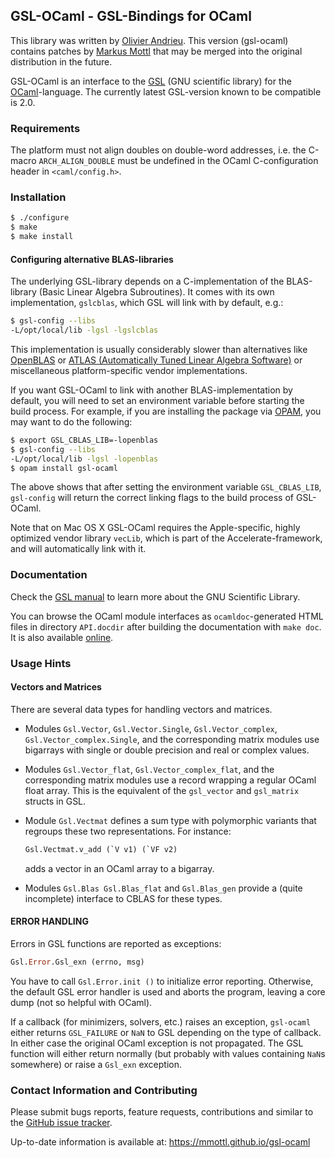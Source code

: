 ## GSL-OCaml - GSL-Bindings for OCaml

This library was written by [Olivier Andrieu](http://oandrieu.nerim.net/ocaml).
This version (gsl-ocaml) contains patches by [Markus
Mottl](http://www.ocaml.info) that may be merged into the original distribution
in the future.

GSL-OCaml is an interface to the [GSL](http://www.gnu.org/software/gsl)
(GNU scientific library) for the [OCaml](http://www.ocaml.org)-language.
The currently latest GSL-version known to be compatible is 2.0.

### Requirements

The platform must not align doubles on double-word addresses, i.e. the C-macro
`ARCH_ALIGN_DOUBLE` must be undefined in the OCaml C-configuration header in
`<caml/config.h>`.

### Installation

```sh
$ ./configure
$ make
$ make install
```

#### Configuring alternative BLAS-libraries

The underlying GSL-library depends on a C-implementation of the BLAS-library
(Basic Linear Algebra Subroutines).  It comes with its own implementation,
`gslcblas`, which GSL will link with by default, e.g.:

```sh
$ gsl-config --libs
-L/opt/local/lib -lgsl -lgslcblas
```

This implementation is usually considerably slower than alternatives like
[OpenBLAS](http://www.openblas.net) or [ATLAS (Automatically Tuned Linear
Algebra Software)](http://math-atlas.sourceforge.net) or miscellaneous
platform-specific vendor implementations.

If you want GSL-OCaml to link with another BLAS-implementation by
default, you will need to set an environment variable before starting
the build process.  For example, if you are installing the package via
[OPAM](http://opam.ocamlpro.com), you may want to do the following:

```sh
$ export GSL_CBLAS_LIB=-lopenblas
$ gsl-config --libs
-L/opt/local/lib -lgsl -lopenblas
$ opam install gsl-ocaml
```

The above shows that after setting the environment variable `GSL_CBLAS_LIB`,
`gsl-config` will return the correct linking flags to the build process
of GSL-OCaml.

Note that on Mac OS X GSL-OCaml requires the Apple-specific, highly optimized
vendor library `vecLib`, which is part of the Accelerate-framework, and will
automatically link with it.

### Documentation

Check the [GSL manual](http://www.gnu.org/software/gsl/manual/html_node)
to learn more about the GNU Scientific Library.

You can browse the OCaml module interfaces as `ocamldoc`-generated HTML files
in directory `API.docdir` after building the documentation with `make doc`.
It is also available [online](http://mmottl.github.io/gsl-ocaml/api).

### Usage Hints

#### Vectors and Matrices

There are several data types for handling vectors and matrices.

  * Modules `Gsl.Vector`, `Gsl.Vector.Single`, `Gsl.Vector_complex`,
    `Gsl.Vector_complex.Single`, and the corresponding matrix modules use
    bigarrays with single or double precision and real or complex values.

  * Modules `Gsl.Vector_flat`, `Gsl.Vector_complex_flat`, and the corresponding
    matrix modules use a record wrapping a regular OCaml float array.  This is
    the equivalent of the `gsl_vector` and `gsl_matrix` structs in GSL.

  * Module `Gsl.Vectmat` defines a sum type with polymorphic variants
    that regroups these two representations.  For instance:

    ```ocaml
    Gsl.Vectmat.v_add (`V v1) (`VF v2)
    ```

    adds a vector in an OCaml array to a bigarray.

  * Modules `Gsl.Blas Gsl.Blas_flat` and `Gsl.Blas_gen` provide a (quite
    incomplete) interface to CBLAS for these types.

#### ERROR HANDLING

Errors in GSL functions are reported as exceptions:

```ocaml
Gsl.Error.Gsl_exn (errno, msg)
```

You have to call `Gsl.Error.init ()` to initialize error reporting.  Otherwise,
the default GSL error handler is used and aborts the program, leaving a core
dump (not so helpful with OCaml).

If a callback (for minimizers, solvers, etc.) raises an exception, `gsl-ocaml`
either returns `GSL_FAILURE` or `NaN` to GSL depending on the type of callback.
In either case the original OCaml exception is not propagated.  The GSL
function will either return normally (but probably with values containing
`NaN`s somewhere) or raise a `Gsl_exn` exception.

### Contact Information and Contributing

Please submit bugs reports, feature requests, contributions and similar to
the [GitHub issue tracker](https://github.com/mmottl/gsl-ocaml/issues).

Up-to-date information is available at: <https://mmottl.github.io/gsl-ocaml>
